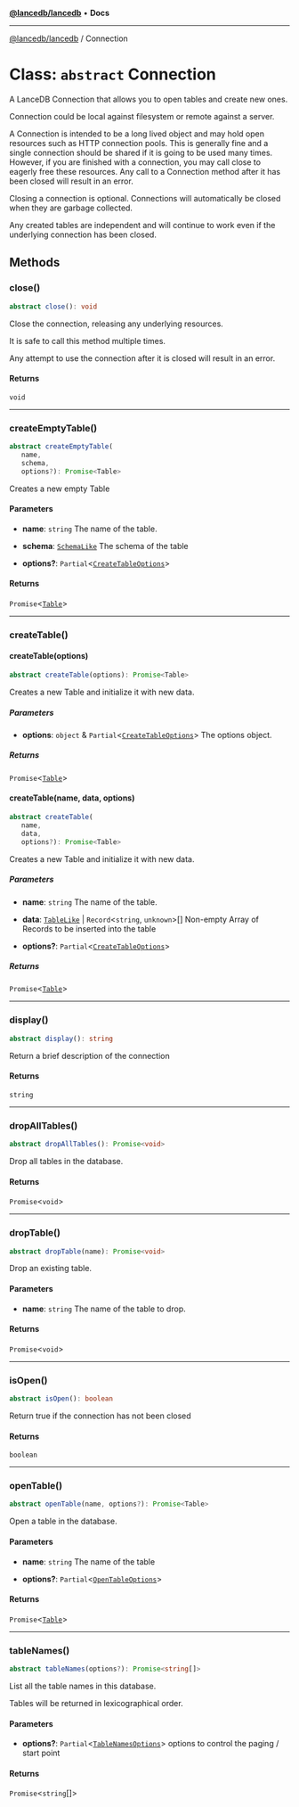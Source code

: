 [**@lancedb/lancedb**](../README.md) • **Docs**

***

[@lancedb/lancedb](../globals.md) / Connection

# Class: `abstract` Connection

A LanceDB Connection that allows you to open tables and create new ones.

Connection could be local against filesystem or remote against a server.

A Connection is intended to be a long lived object and may hold open
resources such as HTTP connection pools.  This is generally fine and
a single connection should be shared if it is going to be used many
times. However, if you are finished with a connection, you may call
close to eagerly free these resources.  Any call to a Connection
method after it has been closed will result in an error.

Closing a connection is optional.  Connections will automatically
be closed when they are garbage collected.

Any created tables are independent and will continue to work even if
the underlying connection has been closed.

## Methods

### close()

```ts
abstract close(): void
```

Close the connection, releasing any underlying resources.

It is safe to call this method multiple times.

Any attempt to use the connection after it is closed will result in an error.

#### Returns

`void`

***

### createEmptyTable()

```ts
abstract createEmptyTable(
   name,
   schema,
   options?): Promise<Table>
```

Creates a new empty Table

#### Parameters

* **name**: `string`
    The name of the table.

* **schema**: [`SchemaLike`](../type-aliases/SchemaLike.md)
    The schema of the table

* **options?**: `Partial`&lt;[`CreateTableOptions`](../interfaces/CreateTableOptions.md)&gt;

#### Returns

`Promise`&lt;[`Table`](Table.md)&gt;

***

### createTable()

#### createTable(options)

```ts
abstract createTable(options): Promise<Table>
```

Creates a new Table and initialize it with new data.

##### Parameters

* **options**: `object` & `Partial`&lt;[`CreateTableOptions`](../interfaces/CreateTableOptions.md)&gt;
    The options object.

##### Returns

`Promise`&lt;[`Table`](Table.md)&gt;

#### createTable(name, data, options)

```ts
abstract createTable(
   name,
   data,
   options?): Promise<Table>
```

Creates a new Table and initialize it with new data.

##### Parameters

* **name**: `string`
    The name of the table.

* **data**: [`TableLike`](../type-aliases/TableLike.md) \| `Record`&lt;`string`, `unknown`&gt;[]
    Non-empty Array of Records
    to be inserted into the table

* **options?**: `Partial`&lt;[`CreateTableOptions`](../interfaces/CreateTableOptions.md)&gt;

##### Returns

`Promise`&lt;[`Table`](Table.md)&gt;

***

### display()

```ts
abstract display(): string
```

Return a brief description of the connection

#### Returns

`string`

***

### dropAllTables()

```ts
abstract dropAllTables(): Promise<void>
```

Drop all tables in the database.

#### Returns

`Promise`&lt;`void`&gt;

***

### dropTable()

```ts
abstract dropTable(name): Promise<void>
```

Drop an existing table.

#### Parameters

* **name**: `string`
    The name of the table to drop.

#### Returns

`Promise`&lt;`void`&gt;

***

### isOpen()

```ts
abstract isOpen(): boolean
```

Return true if the connection has not been closed

#### Returns

`boolean`

***

### openTable()

```ts
abstract openTable(name, options?): Promise<Table>
```

Open a table in the database.

#### Parameters

* **name**: `string`
    The name of the table

* **options?**: `Partial`&lt;[`OpenTableOptions`](../interfaces/OpenTableOptions.md)&gt;

#### Returns

`Promise`&lt;[`Table`](Table.md)&gt;

***

### tableNames()

```ts
abstract tableNames(options?): Promise<string[]>
```

List all the table names in this database.

Tables will be returned in lexicographical order.

#### Parameters

* **options?**: `Partial`&lt;[`TableNamesOptions`](../interfaces/TableNamesOptions.md)&gt;
    options to control the
    paging / start point

#### Returns

`Promise`&lt;`string`[]&gt;
